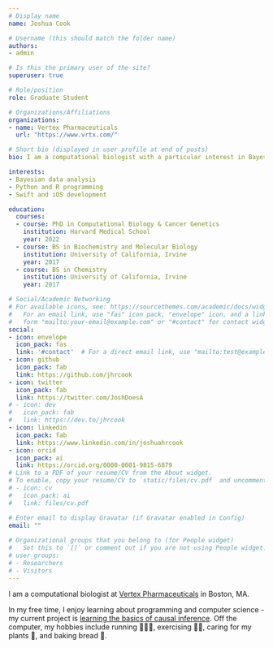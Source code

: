 ```yaml
---
# Display name
name: Joshua Cook

# Username (this should match the folder name)
authors:
- admin

# Is this the primary user of the site?
superuser: true

# Role/position
role: Graduate Student

# Organizations/Affiliations
organizations:
- name: Vertex Pharmaceuticals
  url: "https://www.vrtx.com/"

# Short bio (displayed in user profile at end of posts)
bio: I am a computational biologist with a particular interest in Bayesian modeling methods.

interests:
- Bayesian data analysis
- Python and R programming
- Swift and iOS development

education:
  courses:
  - course: PhD in Computational Biology & Cancer Genetics
    institution: Harvard Medical School
    year: 2022
  - course: BS in Biochemistry and Molecular Biology
    institution: University of California, Irvine
    year: 2017
  - course: BS in Chemistry
    institution: University of California, Irvine
    year: 2017

# Social/Academic Networking
# For available icons, see: https://sourcethemes.com/academic/docs/widgets/#icons
#   For an email link, use "fas" icon pack, "envelope" icon, and a link in the
#   form "mailto:your-email@example.com" or "#contact" for contact widget.
social:
- icon: envelope
  icon_pack: fas
  link: '#contact'  # For a direct email link, use "mailto:test@example.org".
- icon: github
  icon_pack: fab
  link: https://github.com/jhrcook
- icon: twitter
  icon_pack: fab
  link: https://twitter.com/JoshDoesA
# - icon: dev
#   icon_pack: fab
#   link: https://dev.to/jhrcook
- icon: linkedin
  icon_pack: fab
  link: https://www.linkedin.com/in/joshuahrcook
- icon: orcid
  icon_pack: ai
  link: https://orcid.org/0000-0001-9815-6879
# Link to a PDF of your resume/CV from the About widget.
# To enable, copy your resume/CV to `static/files/cv.pdf` and uncomment the lines below.  
# - icon: cv
#   icon_pack: ai
#   link: files/cv.pdf

# Enter email to display Gravatar (if Gravatar enabled in Config)
email: ""
  
# Organizational groups that you belong to (for People widget)
#   Set this to `[]` or comment out if you are not using People widget.  
# user_groups:
# - Researchers
# - Visitors
---
```


I am a computational biologist at [Vertex Pharmaceuticals](https://www.vrtx.com/) in Boston, MA.

In my free time, I enjoy learning about programming and computer science - my current project is [learning the basics of causal inference](https://github.com/jhrcook/the-effect-notes).
Off the computer, my hobbies include running 🏃🏻‍♂️, exercising 🏋🏻, caring for my plants 🌵, and baking bread 🍞.
